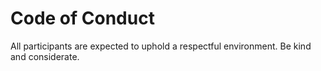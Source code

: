 # Code of Conduct

All participants are expected to uphold a respectful environment. Be kind and considerate.
